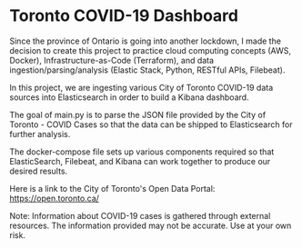 # Toronto COVID-19 Dashboard
Since the province of Ontario is going into another lockdown, I made the decision to create this project to practice cloud computing concepts (AWS, Docker), Infrastructure-as-Code (Terraform), and data ingestion/parsing/analysis (Elastic Stack, Python, RESTful APIs, Filebeat). 

In this project, we are ingesting various City of Toronto COVID-19 data sources into Elasticsearch in order to build a Kibana dashboard.

The goal of main.py is to parse the JSON file provided by the City of Toronto - COVID Cases so that the data can be shipped to Elasticsearch for further analysis.

The docker-compose file sets up various components required so that ElasticSearch, Filebeat, and Kibana can work together to produce our desired results.

Here is a link to the City of Toronto's Open Data Portal: https://open.toronto.ca/

Note: Information about COVID-19 cases is gathered through external resources. The information provided may not be accurate. Use at your own risk.

